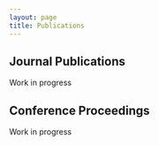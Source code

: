 ```yaml
---
layout: page
title: Publications
---
```

## Journal Publications

 Work in progress

## Conference Proceedings

Work in progress
